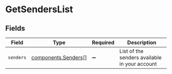 # GetSendersList


## Fields

| Field                                                      | Type                                                       | Required                                                   | Description                                                |
| ---------------------------------------------------------- | ---------------------------------------------------------- | ---------------------------------------------------------- | ---------------------------------------------------------- |
| `senders`                                                  | [components.Senders](../../models/components/senders.md)[] | :heavy_minus_sign:                                         | List of the senders available in your account              |